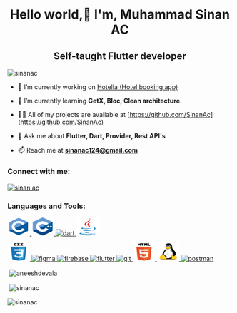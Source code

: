 <h1 align="center">Hello world,👋 I'm, Muhammad Sinan AC</h1>
<h2 align="center">Self-taught Flutter developer</h2>

<p align="left"> <img src="https://komarev.com/ghpvc/?username=sinanac&label=Profile%20views&color=0e75b6&style=flat" alt="sinanac" /> </p>


- 🔭 I’m currently working on [Hotella (Hotel booking app)](https://github.com/SinanAc/hotella)

- 🌱 I’m currently learning **GetX, Bloc, Clean architecture**.

- 👨‍💻 All of my projects are available at [https://github.com/SinanAc](https://github.com/SinanAc)

- 💬 Ask me about **Flutter, Dart, Provider, Rest API's**

- 📫 Reach me at  **sinanac124@gmail.com** 

<h3 align="left">Connect with me:</h3>
<p align="left">
<a href="https://www.linkedin.com/in/sinan-ac-b1b09421b/" target="blank"><img align="center" src="https://raw.githubusercontent.com/rahuldkjain/github-profile-readme-generator/master/src/images/icons/Social/linked-in-alt.svg" alt="sinan ac" height="30" width="40" /></a>
</p>

<h3 align="left">Languages and Tools:</h3>

<p align="left"> <a href="https://www.cprogramming.com/" target="_blank" rel="noreferrer"> <img src="https://raw.githubusercontent.com/devicons/devicon/master/icons/c/c-original.svg" alt="c" width="50" height="40"/> </a> <a href="https://www.w3schools.com/cpp/" target="_blank" rel="noreferrer"> <img src="https://raw.githubusercontent.com/devicons/devicon/master/icons/cplusplus/cplusplus-original.svg" alt="cplusplus" width="50" height="40"/> </a> <a href="https://dart.dev" target="_blank" rel="noreferrer"> <img src="https://www.vectorlogo.zone/logos/dartlang/dartlang-icon.svg" alt="dart" width="50" height="40"/> </a> <a href="https://www.java.com" target="_blank" rel="noreferrer"> <img src="https://raw.githubusercontent.com/devicons/devicon/master/icons/java/java-original.svg" alt="java" width="50" height="40"/> </a> </p>

<p align="left"> <a href="https://www.w3schools.com/css/" target="_blank" rel="noreferrer"> <img src="https://raw.githubusercontent.com/devicons/devicon/master/icons/css3/css3-original-wordmark.svg" alt="css3" width="50" height="40"/> </a> <a href="https://www.figma.com/" target="_blank" rel="noreferrer"> <img src="https://www.vectorlogo.zone/logos/figma/figma-icon.svg" alt="figma" width="50" height="40"/> </a> <a href="https://firebase.google.com/" target="_blank" rel="noreferrer"> <img src="https://www.vectorlogo.zone/logos/firebase/firebase-icon.svg" alt="firebase" width="50" height="40"/> </a> <a href="https://flutter.dev" target="_blank" rel="noreferrer"> <img src="https://www.vectorlogo.zone/logos/flutterio/flutterio-icon.svg" alt="flutter" width="50" height="40"/> </a> <a href="https://git-scm.com/" target="_blank" rel="noreferrer"> <img src="https://www.vectorlogo.zone/logos/git-scm/git-scm-icon.svg" alt="git" width="50" height="40"/> </a> <a href="https://www.w3.org/html/" target="_blank" rel="noreferrer"> <img src="https://raw.githubusercontent.com/devicons/devicon/master/icons/html5/html5-original-wordmark.svg" alt="html5" width="50" height="40"/> </a> <a href="https://www.linux.org/" target="_blank" rel="noreferrer"> <img src="https://raw.githubusercontent.com/devicons/devicon/master/icons/linux/linux-original.svg" alt="linux" width="50" height="40"/> </a> <a href="https://postman.com" target="_blank" rel="noreferrer"> <img src="https://www.vectorlogo.zone/logos/getpostman/getpostman-icon.svg" alt="postman" width="50" height="40"/> </a> </p>

<p>&nbsp;<img align="center" src="https://github-readme-stats.vercel.app/api/top-langs?username=aneeshdevala&theme=dark&show_icons=true&locale=en&layout=compact" alt="aneeshdevala" /></p>

<p>&nbsp;<img align="center" src="https://github-readme-stats.vercel.app/api?username=sinanac&theme=dark&show_icons=true&locale=en" alt="sinanac" /></p>

<p><img align="center" src="https://github-readme-streak-stats.herokuapp.com/?user=sinanac&theme=dark&" alt="sinanac" /></p>

